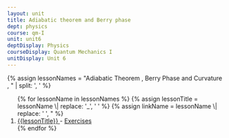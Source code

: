 ```yaml
---
layout: unit
title: Adiabatic theorem and Berry phase 
dept: physics
course: qm-I
unit: unit6
deptDisplay: Physics
courseDisplay: Quantum Mechanics I
unitDisplay: Unit 6
---
```

{% assign lessonNames = "Adiabatic Theorem , Berry Phase and Curvature , " \| split: ', ' %}

<ol>
{% for lessonName in lessonNames %}
{% assign lessonTitle = lessonName \| replace:  '_', ' ' %}
{% assign linkName = lessonName \| replace: ' ', " %}
<li> <a class = "page-link" href = "{{ linkName \| prepend: units[unitIndex] \| prepend: current_page.permalink }}"> {{lessonTitle}} </a> - <a class = "page-link" href = "{{ linkName \| prepend: units[unitIndex] \| prepend: current_page.permalink \| append: "-exercises" }}"> Exercises </a> </li>
{% endfor %}
</ol>
